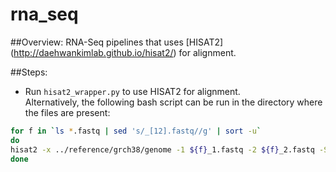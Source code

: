 # rna_seq

##Overview:
RNA-Seq pipelines that uses [HISAT2] (http://daehwankimlab.github.io/hisat2/) for alignment.

##Steps:
- Run `hisat2_wrapper.py` to use HISAT2 for alignment.<br/>
Alternatively, the following bash script can be run in the directory where the files are present:
```bash
for f in `ls *.fastq | sed 's/_[12].fastq//g' | sort -u`
do
hisat2 -x ../reference/grch38/genome -1 ${f}_1.fastq -2 ${f}_2.fastq -S ${f}.bam
done
```

